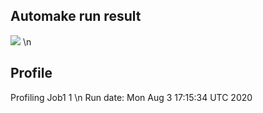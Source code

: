 ## Automake run result
![](https://asset.cml.dev/3bc67ca3b2f23ded0a2d1b9ccbba5689e1004d01)
\n
## Profile
Profiling
Job1 1
\n
Run date: Mon Aug  3 17:15:34 UTC 2020
